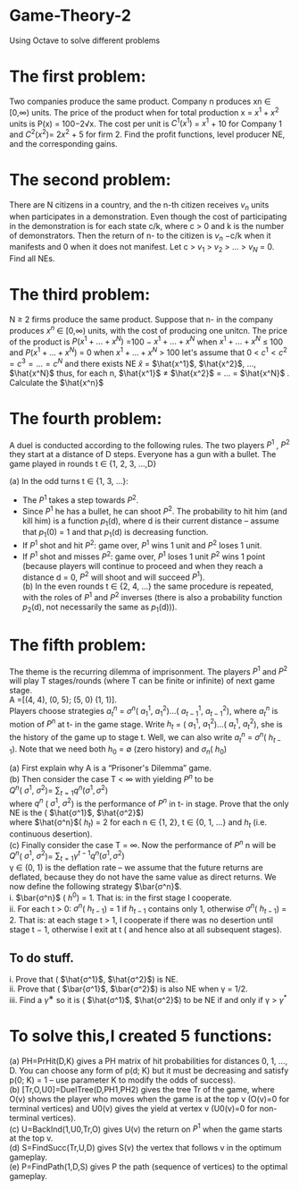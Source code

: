 # Game-Theory-2
Using Octave to solve different problems  
# The first problem:
Two companies produce the same product. Company n produces xn ∈ [0,∞) units. The price of the product when for total production x = $x^1 +x^2$ units is P(x) = 100−2√x.
The cost per unit is $C^1(x^1)$ = $x^1$ + 10 for Company 1 and $C^2(x^2)$= $2x^2$ + 5
for firm 2. Find the profit functions, level producer NE, and the corresponding gains.

# The second problem:
There are N citizens in a country, and the n-th citizen receives $v_n$ units when
participates in a demonstration. Even though the cost of participating in the demonstration is
for each state c/k, where c > 0 and k is the number of demonstrators. Then the
return of n- to the citizen is $v_n$ −c/k when it manifests and 0 when it does not manifest.
Let c > $v_1$ > $v_2$ > ... > $v_N$ = 0. Find all NEs.

# The third problem:
N ≥ 2 firms produce the same product. Suppose that n- in the company produces $x^n$ ∈ [0,∞)
units, with the cost of producing one unitcn. The price of the product is $P(x^1 + ... + x^N)$
=100 − $x^1 + ... + x^N$ when $x^1 + ... + x^N$ ≤ 100 and $P(x^1 + ... + x^N)$ = 0 when $x^1 + ... + x^N$ > 100
let's assume that
0 < $c^1 < c^2 = c^3 = ... = c^N$
and there exists NE $\hat{x}$ = $\hat{x^1}$, $\hat{x^2}$, ..., $\hat{x^N}$ thus, for each n,
$\hat{x^1}$ $\neq$ $\hat{x^2}$ = ... = $\hat{x^N}$ .
Calculate the $\hat{x^n}$

# The fourth problem:
A duel is conducted according to the following rules. The two players $P^1$
, $P^2$ they start at a distance of D steps. Everyone has a gun with a bullet. The game
played in rounds t ∈ {1, 2, 3, ...,D}

(a) In the odd turns t ∈ {1, 3, ...}:
* The $P^1$ takes a step towards $P^2$.  
* Since $P^1$ he has a bullet, he can shoot $P^2$. The probability
to hit him (and kill him) is a function $p_1$(d), where d is
their current distance – assume that $p_1$(0) = 1 and that $p_1$(d) is
decreasing function.
* If $P^1$ shot and hit $P^2$: game over, $P^1$ wins 1 unit and $P^2$ loses 1 unit.
* If $P^1$ shot and misses $P^2$: game over, $P^1$ loses 1 unit $P^2$ wins 1 point (because players will continue to proceed and when they reach a distance d = 0, $P^2$ will shoot and
will succeed $P^1$).  
(b) In the even rounds t ∈ {2, 4, ...} the same procedure is repeated, with the
roles of $P^1$ and $P^2$ inverses (there is also a probability function $p_2$(d),
not necessarily the same as $p_1$(d))).  

# The fifth problem:  
The theme is the recurring dilemma of imprisonment. The players $P^1$ and $P^2$
will play T stages/rounds (where T can be finite or infinite) of next game stage.  
A =[(4, 4), (0, 5); (5, 0) (1, 1)].  
Players choose strategies $a^n_t$ = $σ^n$( $a^1_1$, $a^2_1$)...( $a^1_{t-1}$, $a^2_{t-1}$), where $a^n_{t}$
is motion of $P^n$ at t- in the game stage. Write $h_t$ = ( $a^1_1$, $a^2_1$)...( $a^1_{t}$, $a^2_{t}$), 
she is the history of the game up to stage t. Well, we can also write $a^n_t$ = $σ^n$( $h_{t−1}$). 
Note that we need both $h_0$ = ∅ (zero history) and $σ_n$( $h_0$)  

(a) First explain why A is a “Prisoner's Dilemma” game.  
(b) Then consider the case T < ∞ with yielding $P^n$ to be  
$Q^n$( $σ^1$, $σ^2$)= $\sum_{t=1} q^{n} ( σ^1, σ^2)$  
where $q^n$ ( $σ^1$, $σ^2$) is the performance of $P^n$ in t- in stage. Prove that the only
NE is the ( $\hat{σ^1}$, $\hat{σ^2}$)  
where $\hat{σ^n}$( $h_t$) = 2 for each n ∈ {1, 2}, t ∈ {0, 1, ...} and $h_t$ (i.e. continuous desertion).    
(c) Finally consider the case T = ∞. Now the performance of $P^n$ n will be  
$Q^n$( $σ^1$, $σ^2$)= $\sum_{t=1} γ^{t-1} q^{n} ( σ^1, σ^2)$  
γ ∈ (0, 1) is the deflation rate – we assume that the future
returns are deflated, because they do not have the same value as direct returns.
We now define the following strategy $\bar{σ^n}$.  
i. $\bar{σ^n}$ ( $h^0$) = 1. That is: in the first stage I cooperate.  
ii. For each t > 0: $σ^n$( $h_{t−1}$) = 1 if $h_{t−1}$ contains only 1, otherwise 
$σ^n$( $h_{t−1}$) = 2.
That is: at each stage t > 1, I cooperate if there was no desertion until
stage t − 1, otherwise I exit at t ( and hence also at all subsequent stages).

## To do stuff.  
i. Prove that ( $\hat{σ^1}$, $\hat{σ^2}$) is NE.  
ii. Prove that ( $\bar{σ^1}$, $\bar{σ^2}$) is also NE when γ = 1/2.  
iii. Find a $γ^∗$ so it is ( $\hat{σ^1}$, $\hat{σ^2}$) to be NE if and only if γ > $γ^*$

# To solve this,I created 5 functions:
(a) PH=PrHit(D,K) gives a PH matrix of hit probabilities for distances 0,
1, ..., D. You can choose any form of p(d; K) but it must be
decreasing and satisfy p(0; K) = 1 – use parameter K to
modify the odds of success).  
(b) [Tr,O,U0]=DuelTree(D,PH1,PH2) gives the tree Tr of the game, where O(v)
shows the player who moves when the game is at the top v
(O(v)=0 for terminal vertices) and U0(v) gives the yield at vertex v
(U0(v)=0 for non-terminal vertices).  
(c) U=BackInd(1,U0,Tr,O) gives U(v) the return on $P^1$ when the game starts
at the top v.  
(d) S=FindSucc(Tr,U,D) gives S(v) the vertex that follows v in the optimum
gameplay.  
(e) P=FindPath(1,D,S) gives P the path (sequence of vertices) to the optimal
gameplay.
